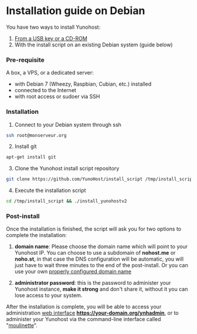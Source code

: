 # Installation guide on Debian

You have two ways to install Yunohost:

1. [From a USB key or a CD-ROM](/install)
2. With the install script on an existing Debian system (guide below)

### Pre-requisite
A box, a VPS, or a dedicated server:

* with Debian 7 (Wheezy, Raspbian, Cubian, etc.) installed
* connected to the Internet
* with root access or sudoer via SSH

### Installation

1. Connect to your Debian system through ssh
```bash
ssh root@monserveur.org
```

2. Install git
```bash
apt-get install git
```

3. Clone the Yunohost install script repository
```bash
git clone https://github.com/YunoHost/install_script /tmp/install_script
```

4. Execute the installation script
```bash
cd /tmp/install_script && ./install_yunohostv2
```

### Post-install

Once the installation is finished, the script will ask you for two options to complete the installation:

1. **domain name**: Please choose the domain name which will point to your Yunohost IP. You can choose to use a subdomain of **nohost.me** or **noho.st**, in that case the DNS configuration will be automatic, you will just have to wait three minutes to the end of the post-install. Or you can use your own [properly configured domain name](/dns)

2. **administrator password**: this is the password to administer your Yunohost instance, **make it strong** and don't share it, without it you can lose access to your system.

After the installation is complete, you will be able to access your administration [web interface](/admin) **https://your-domain.org/ynhadmin**, or to administer your Yunohost via the command-line interface called "[moulinette](/moulinette)".
